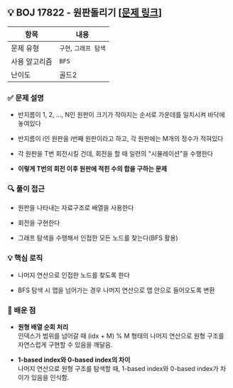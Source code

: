 ## 💡 BOJ 17822 - 원판돌리기 [[문제 링크](https://www.acmicpc.net/problem/17822)]

| 항목 | 내용 |
|------|------|
| 문제 유형 | `구현`, `그래프 탐색` |
| 사용 알고리즘 | `BFS` |
| 난이도 | 골드2 |

### ✅ 문제 설명
- 반지름이 1, 2, ..., N인 원판이 크기가 작아지는 순서로 가운데를 일치시켜 바닥에 놓여있다

- 반지름이 i인 원판을 i번째 원판이라고 하고, 각 원판에는 M개의 정수가 적혀있다

- 각 원판을 T번 회전시킬 건데, 회전을 할 때 일련의 "시뮬레이션"을 수행한다

- **이렇게 T번의 회전 이후 원판에 적힌 수의 합을 구하는 문제**

### 🔍 풀이 접근
- 원판을 나타내는 자료구조로 배열을 사용한다

- 회전을 구현한다

- 그래프 탐색을 수행해서 인접한 모든 노드를 찾는다(BFS 활용)

### 💡 핵심 로직
- 나머지 연산으로 인접한 노드를 찾도록 한다

- BFS 탐색 시 맵을 넘어가는 경우 나머지 연산으로 맵 안으로 들어오도록 변환

### 📌 배운 점
- **원형 배열 순회 처리**  
인덱스가 범위를 넘어갈 때 (idx + M) % M 형태의 나머지 연산으로 원형 구조를 자연스럽게 구현할 수 있음을 깨달음.

- **1-based index와 0-based index의 차이**  
나머지 연산으로 원형 구조를 탐색할 때, 1-based index와 0-based index가 차이가 있음을 인식함.